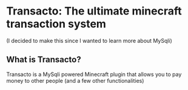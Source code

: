 # Transacto: The ultimate minecraft transaction system

(I decided to make this since I wanted to learn more about MySqli)

## What is Transacto?

Transacto is a MySqli powered Minecraft plugin that allows you to pay money to other people (and a few other functionalities)
